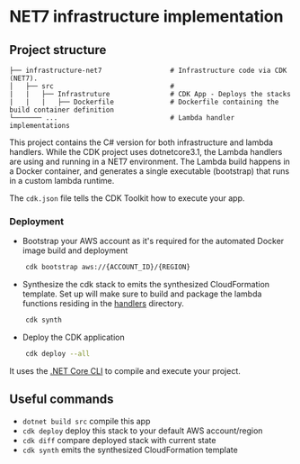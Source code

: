 # NET7 infrastructure implementation

## Project structure
    
    ├── infrastructure-net7                 # Infrastructure code via CDK (NET7).
    │   ├── src                             #
    |   |   ├── Infrastruture               # CDK App - Deploys the stacks 
    |   |   |   ├── Dockerfile              # Dockerfile containing the build container definition
    └─────── ...                            # Lambda handler implementations

This project contains the C# version for both infrastructure and lambda handlers. While the CDK project uses dotnetcore3.1, the Lambda handlers are using and running in a NET7 environment. The Lambda build happens in a Docker container, and generates a single executable (bootstrap) that runs in a custom lambda runtime.

The `cdk.json` file tells the CDK Toolkit how to execute your app.

### Deployment

- Bootstrap your AWS account as it's required for the automated Docker image build and deployment
```bash
    cdk bootstrap aws://{ACCOUNT_ID}/{REGION}
```

- Synthesize the cdk stack to emits the synthesized CloudFormation template. Set up will make sure to build and package 
  the lambda functions residing in the [handlers](/infrastructure-net/src/) directory.
```bash
    cdk synth
```

- Deploy the CDK application
```bash
    cdk deploy --all
```

It uses the [.NET Core CLI](https://docs.microsoft.com/dotnet/articles/core/) to compile and execute your project.

## Useful commands

* `dotnet build src` compile this app
* `cdk deploy`       deploy this stack to your default AWS account/region
* `cdk diff`         compare deployed stack with current state
* `cdk synth`        emits the synthesized CloudFormation template